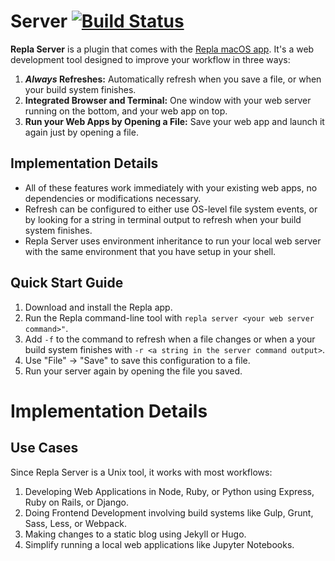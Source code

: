 # Server [![Build Status](https://travis-ci.org/repla-app/Server.replaplugin.svg?branch=master)](https://travis-ci.org/repla-app/Server.replaplugin)

**Repla Server** is a plugin that comes with the [Repla macOS app](https://repla.app). It's a web development tool designed to improve your workflow in three ways:

1. ***Always* Refreshes:** Automatically refresh when you save a file, or when your build system finishes.
2. **Integrated Browser and Terminal:** One window with your web server running on the bottom, and your web app on top.
3. **Run your Web Apps by Opening a File:** Save your web app and launch it again just by opening a file.

## Implementation Details

- All of these features work immediately with your existing web apps, no dependencies or modifications necessary.
- Refresh can be configured to either use OS-level file system events, or by looking for a string in terminal output to refresh when your build system finishes.
- Repla Server uses environment inheritance to run your local web server with the same environment that you have setup in your shell.

## Quick Start Guide

1. Download and install the Repla app.
2. Run the Repla command-line tool with `repla server <your web server command>"`.
3. Add `-f` to the command to refresh when a file changes or when a your build system finishes with `-r <a string in the server command output>`.
4. Use "File" -> "Save" to save this configuration to a file.
5. Run your server again by opening the file you saved.

# Implementation Details


## Use Cases

Since Repla Server is a Unix tool, it works with most workflows:

1. Developing Web Applications in Node, Ruby, or Python using Express, Ruby on Rails, or Django.
2. Doing Frontend Development involving build systems like Gulp, Grunt, Sass, Less, or Webpack.
3. Making changes to a static blog using Jekyll or Hugo.
4. Simplify running a local web applications like Jupyter Notebooks.
